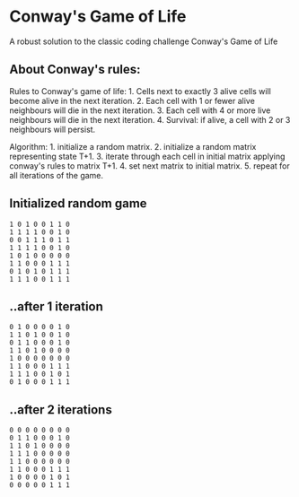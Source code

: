 # Conway's Game of Life
A robust solution to the classic coding challenge Conway's Game of Life

## About Conway's rules:

Rules to Conway's game of life:
    1. Cells next to exactly 3 alive cells will become alive in the next iteration.
    2. Each cell with 1 or fewer alive neighbours will die in the next iteration.
    3. Each cell with 4 or more live neighbours will die in the next iteration.
    4. Survival: if alive, a cell with 2 or 3 neighbours will persist.
    
Algorithm:
    1. initialize a random matrix.
    2. initialize a random matrix representing state T+1.
    3. iterate through each cell in initial matrix applying conway's rules to matrix T+1.
    4. set next matrix to initial matrix.
    5. repeat for all iterations of the game.    

## Initialized random game
```
1 0 1 0 0 1 1 0
1 1 1 1 0 0 1 0
0 0 1 1 1 0 1 1
1 1 1 1 0 0 1 0
1 0 1 0 0 0 0 0
1 1 0 0 0 1 1 1
0 1 0 1 0 1 1 1
1 1 1 0 0 1 1 1
```

## ..after 1 iteration
```
0 1 0 0 0 0 1 0
1 1 0 1 0 0 1 0
0 1 1 0 0 0 1 0
1 1 0 1 0 0 0 0
1 0 0 0 0 0 0 0
1 1 0 0 0 1 1 1
1 1 1 0 0 1 0 1
0 1 0 0 0 1 1 1
```

## ..after 2 iterations
```
0 0 0 0 0 0 0 0
0 1 1 0 0 0 1 0
1 1 0 1 0 0 0 0
1 1 1 0 0 0 0 0
1 1 0 0 0 0 0 0
1 1 0 0 0 1 1 1
1 0 0 0 0 1 0 1
0 0 0 0 0 1 1 1
```